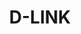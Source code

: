---
title: D-LINK
has_children: true
layout: default
redirect_to: https://hack-xpon.github.io/ont-d-link
---